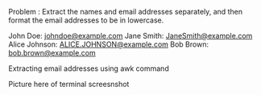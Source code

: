 Problem : Extract the names and email addresses separately, and then format the email addresses to be in lowercase.

John Doe: johndoe@example.com
Jane Smith: JaneSmith@example.com
Alice Johnson: ALICE.JOHNSON@example.com
Bob Brown: bob.brown@example.com

Extracting email addresses using awk command

Picture here of terminal screesnshot




